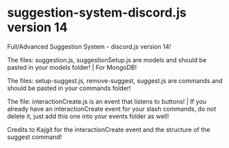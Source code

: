 # suggestion-system-discord.js version 14

Full/Advanced Suggestion System - discord.js version 14!

The files: suggestion.js, suggestionSetup.js are models and should be pasted in your models folder! | For MongoDB!

The files: setup-suggest.js, remove-suggest, suggest.js are commands and should be pasted in your commands folder!

The file: interactionCreate.js is an event that listens to buttons! | If you already have an interactionCreate event for your slash commands, do not delete it, just add this one into your events folder as well!

Credits to Kajgit for the interactionCreate event and the structure of the suggest command!
